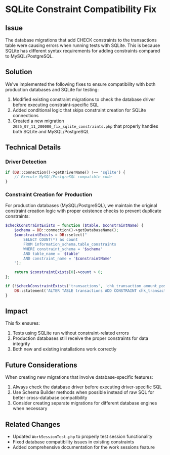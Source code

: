 # SQLite Constraint Compatibility Fix

## Issue
The database migrations that add CHECK constraints to the transactions table were causing errors when running tests with SQLite. This is because SQLite has different syntax requirements for adding constraints compared to MySQL/PostgreSQL.

## Solution
We've implemented the following fixes to ensure compatibility with both production databases and SQLite for testing:

1. Modified existing constraint migrations to check the database driver before executing constraint-specific SQL
2. Added conditional logic that skips constraint creation for SQLite connections
3. Created a new migration `2025_07_11_200000_fix_sqlite_constraints.php` that properly handles both SQLite and MySQL/PostgreSQL

## Technical Details

### Driver Detection
```php
if (DB::connection()->getDriverName() !== 'sqlite') {
    // Execute MySQL/PostgreSQL compatible code
}
```

### Constraint Creation for Production
For production databases (MySQL/PostgreSQL), we maintain the original constraint creation logic with proper existence checks to prevent duplicate constraints:

```php
$checkConstraintExists = function ($table, $constraintName) {
    $schema = DB::connection()->getDatabaseName();
    $constraintExists = DB::select("
        SELECT COUNT(*) as count 
        FROM information_schema.table_constraints 
        WHERE constraint_schema = '$schema' 
        AND table_name = '$table' 
        AND constraint_name = '$constraintName'
    ");

    return $constraintExists[0]->count > 0;
};

if (!$checkConstraintExists('transactions', 'chk_transaction_amount_positive')) {
    DB::statement('ALTER TABLE transactions ADD CONSTRAINT chk_transaction_amount_positive CHECK (amount > 0)');
}
```

## Impact
This fix ensures:
1. Tests using SQLite run without constraint-related errors
2. Production databases still receive the proper constraints for data integrity
3. Both new and existing installations work correctly

## Future Considerations
When creating new migrations that involve database-specific features:
1. Always check the database driver before executing driver-specific SQL
2. Use Schema Builder methods when possible instead of raw SQL for better cross-database compatibility
3. Consider creating separate migrations for different database engines when necessary

## Related Changes
- Updated `WorkSessionTest.php` to properly test session functionality
- Fixed database compatibility issues in existing constraints
- Added comprehensive documentation for the work sessions feature
